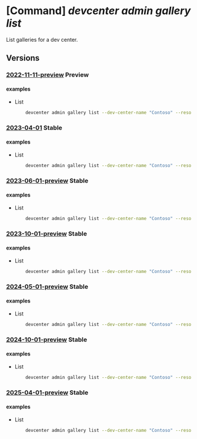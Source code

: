 # [Command] _devcenter admin gallery list_

List galleries for a dev center.

## Versions

### [2022-11-11-preview](/Resources/mgmt-plane/L3N1YnNjcmlwdGlvbnMve30vcmVzb3VyY2Vncm91cHMve30vcHJvdmlkZXJzL21pY3Jvc29mdC5kZXZjZW50ZXIvZGV2Y2VudGVycy97fS9nYWxsZXJpZXM=/2022-11-11-preview.xml) **Preview**

<!-- mgmt-plane /subscriptions/{}/resourcegroups/{}/providers/microsoft.devcenter/devcenters/{}/galleries 2022-11-11-preview -->

#### examples

- List
    ```bash
        devcenter admin gallery list --dev-center-name "Contoso" --resource-group "rg1"
    ```

### [2023-04-01](/Resources/mgmt-plane/L3N1YnNjcmlwdGlvbnMve30vcmVzb3VyY2Vncm91cHMve30vcHJvdmlkZXJzL21pY3Jvc29mdC5kZXZjZW50ZXIvZGV2Y2VudGVycy97fS9nYWxsZXJpZXM=/2023-04-01.xml) **Stable**

<!-- mgmt-plane /subscriptions/{}/resourcegroups/{}/providers/microsoft.devcenter/devcenters/{}/galleries 2023-04-01 -->

#### examples

- List
    ```bash
        devcenter admin gallery list --dev-center-name "Contoso" --resource-group "rg1"
    ```

### [2023-06-01-preview](/Resources/mgmt-plane/L3N1YnNjcmlwdGlvbnMve30vcmVzb3VyY2Vncm91cHMve30vcHJvdmlkZXJzL21pY3Jvc29mdC5kZXZjZW50ZXIvZGV2Y2VudGVycy97fS9nYWxsZXJpZXM=/2023-06-01-preview.xml) **Stable**

<!-- mgmt-plane /subscriptions/{}/resourcegroups/{}/providers/microsoft.devcenter/devcenters/{}/galleries 2023-06-01-preview -->

#### examples

- List
    ```bash
        devcenter admin gallery list --dev-center-name "Contoso" --resource-group "rg1"
    ```

### [2023-10-01-preview](/Resources/mgmt-plane/L3N1YnNjcmlwdGlvbnMve30vcmVzb3VyY2Vncm91cHMve30vcHJvdmlkZXJzL21pY3Jvc29mdC5kZXZjZW50ZXIvZGV2Y2VudGVycy97fS9nYWxsZXJpZXM=/2023-10-01-preview.xml) **Stable**

<!-- mgmt-plane /subscriptions/{}/resourcegroups/{}/providers/microsoft.devcenter/devcenters/{}/galleries 2023-10-01-preview -->

#### examples

- List
    ```bash
        devcenter admin gallery list --dev-center-name "Contoso" --resource-group "rg1"
    ```

### [2024-05-01-preview](/Resources/mgmt-plane/L3N1YnNjcmlwdGlvbnMve30vcmVzb3VyY2Vncm91cHMve30vcHJvdmlkZXJzL21pY3Jvc29mdC5kZXZjZW50ZXIvZGV2Y2VudGVycy97fS9nYWxsZXJpZXM=/2024-05-01-preview.xml) **Stable**

<!-- mgmt-plane /subscriptions/{}/resourcegroups/{}/providers/microsoft.devcenter/devcenters/{}/galleries 2024-05-01-preview -->

#### examples

- List
    ```bash
        devcenter admin gallery list --dev-center-name "Contoso" --resource-group "rg1"
    ```

### [2024-10-01-preview](/Resources/mgmt-plane/L3N1YnNjcmlwdGlvbnMve30vcmVzb3VyY2Vncm91cHMve30vcHJvdmlkZXJzL21pY3Jvc29mdC5kZXZjZW50ZXIvZGV2Y2VudGVycy97fS9nYWxsZXJpZXM=/2024-10-01-preview.xml) **Stable**

<!-- mgmt-plane /subscriptions/{}/resourcegroups/{}/providers/microsoft.devcenter/devcenters/{}/galleries 2024-10-01-preview -->

#### examples

- List
    ```bash
        devcenter admin gallery list --dev-center-name "Contoso" --resource-group "rg1"
    ```

### [2025-04-01-preview](/Resources/mgmt-plane/L3N1YnNjcmlwdGlvbnMve30vcmVzb3VyY2Vncm91cHMve30vcHJvdmlkZXJzL21pY3Jvc29mdC5kZXZjZW50ZXIvZGV2Y2VudGVycy97fS9nYWxsZXJpZXM=/2025-04-01-preview.xml) **Stable**

<!-- mgmt-plane /subscriptions/{}/resourcegroups/{}/providers/microsoft.devcenter/devcenters/{}/galleries 2025-04-01-preview -->

#### examples

- List
    ```bash
        devcenter admin gallery list --dev-center-name "Contoso" --resource-group "rg1"
    ```
